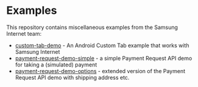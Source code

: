 # Examples

This repository contains miscellaneous examples from the Samsung Internet team:

* [custom-tab-demo](custom-tab-demo/) - An Android Custom Tab example that works with Samsung Internet
* [payment-request-demo-simple](payment-request-demo-simple/) - a simple Payment Request API demo for taking a (simulated) payment
* [payment-request-demo-options](payment-request-demo-options/) - extended version of the Payment Request API demo with shipping address etc. 
